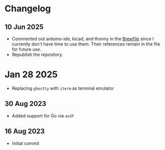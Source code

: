 # Changelog

## 10 Jun 2025

- Commented out arduino-ide, kicad, and thonny in the [Brewfile](.brew/Brewfile) since I currently don't have time to use them. Their references remain in the file for future use.
- Republish the repository.

# Jan 28 2025

- Replacing `ghostty` with `iterm` as terminal emulator

## 30 Aug 2023

- Added support for Go via `asdf`

## 16 Aug 2023

- Initial commit
